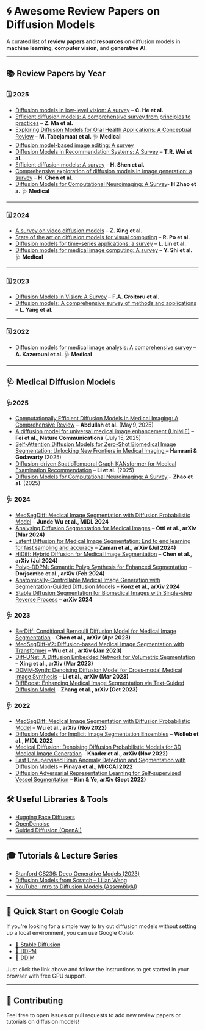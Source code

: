 # 🌀 Awesome Review Papers on Diffusion Models
A curated list of **review papers and resources** on diffusion models in **machine learning**, **computer vision**, and **generative AI**.

---

## 📚 Review Papers by Year

### 🗓️ 2025

- [Diffusion models in low-level vision: A survey](https://ieeexplore.ieee.org/iel8/34/4359286/10902142.pdf) – **C. He et al.**
- [Efficient diffusion models: A comprehensive survey from principles to practices](https://arxiv.org/pdf/2410.11795) – **Z. Ma et al.**
- [Exploring Diffusion Models for Oral Health Applications: A Conceptual Review](https://ieeexplore.ieee.org/stamp/stamp.jsp?tp=&arnumber=11104086) – **M. Tabejamaat et al.** 🩺 **Medical**
- [Diffusion model-based image editing: A survey](https://arxiv.org/pdf/2402.17525)
- [Diffusion Models in Recommendation Systems: A Survey](https://arxiv.org/pdf/2501.10548) – **T.R. Wei et al.**
- [Efficient diffusion models: A survey](https://arxiv.org/pdf/2502.06805) – **H. Shen et al.**
- [Comprehensive exploration of diffusion models in image generation: a survey](https://link.springer.com/content/pdf/10.1007/s10462-025-11110-3.pdf) – **H. Chen et al.**
- [Diffusion Models for Computational Neuroimaging: A Survey](https://arxiv.org/pdf/2502.06552)- **H Zhao et a.** 🩺 **Medical**

---

### 🗓️ 2024

- [A survey on video diffusion models](https://arxiv.org/pdf/2310.10647) – **Z. Xing et al.**
- [State of the art on diffusion models for visual computing](https://arxiv.org/pdf/2310.07204) – **R. Po et al.**
- [Diffusion models for time-series applications: a survey](https://arxiv.org/pdf/2305.00624) – **L. Lin et al.**
- [Diffusion models for medical image computing: A survey](https://ieeexplore.ieee.org/iel8/5971803/10676339/10676408.pdf) – **Y. Shi et al.** 🩺 **Medical**

---

### 🗓️ 2023

- [Diffusion Models in Vision: A Survey](https://arxiv.org/pdf/2209.04747) – **F.A. Croitoru et al.**
- [Diffusion models: A comprehensive survey of methods and applications](https://arxiv.org/pdf/2209.00796) – **L. Yang et al.**

---

### 🗓️ 2022

- [Diffusion models for medical image analysis: A comprehensive survey](https://arxiv.org/pdf/2211.07804) – **A. Kazerouni et al.** 🩺 **Medical**

---


## 🩺 Medical Diffusion Models
### 🩺2025

- [Computationally Efficient Diffusion Models in Medical Imaging: A Comprehensive Review](https://arxiv.org/abs/2505.07866) – **Abdullah et al.** (May 9, 2025)  
- [A diffusion model for universal medical image enhancement (UniMIE)](https://doi.org/10.1038/s43856-025-00998-1) – **Fei et al., Nature Communications** (July 15, 2025)  
- [Self-Attention Diffusion Models for Zero-Shot Biomedical Image Segmentation: Unlocking New Frontiers in Medical Imaging
](https://arxiv.org/pdf/2503.18170) – **Hamrani & Godavarty** (2025)  
- [Diffusion-driven SpatioTemporal Graph KANsformer for Medical Examination Recommendation](https://arxiv.org/pdf/2505.07431) – **Li et al.** (2025)  
- [Diffusion Models for Computational Neuroimaging: A Survey](URL_not_found) – **Zhao et al.** (2025)  

### 🩺 2024

- [MedSegDiff: Medical Image Segmentation with Diffusion Probabilistic Model](https://arxiv.org/pdf/2211.00611) – **Junde Wu et al., MIDL 2024**  
- [Analysing Diffusion Segmentation for Medical Images](https://arxiv.org/pdf/2403.14440) – **Öttl et al., arXiv (Mar 2024)**  
- [Latent Diffusion for Medical Image Segmentation: End to end learning for fast sampling and accuracy](https://arxiv.org/pdf/2407.12952) – **Zaman et al., arXiv (Jul 2024)**  
- [HiDiff: Hybrid Diffusion for Medical Image Segmentation](https://arxiv.org/pdf/2407.03548) – **Chen et al., arXiv (Jul 2024)**  
- [Polyp‑DDPM: Semantic Polyp Synthesis for Enhanced Segmentation](https://arxiv.org/pdf/2402.04031) – **Dorjsembe et al., arXiv (Feb 2024)**  
- [Anatomically-Controllable Medical Image Generation with Segmentation-Guided Diffusion Models](https://arxiv.org/pdf/2402.05210) – **Konz et al., arXiv 2024**  
- [Stable Diffusion Segmentation for Biomedical Images with Single-step Reverse Process](https://arxiv.org/pdf/2406.18361) – **arXiv 2024**  

### 🩺 2023 

- [BerDiff: Conditional Bernoulli Diffusion Model for Medical Image Segmentation](URL_not_found) – **Chen et al., arXiv (Apr 2023)**  
- [MedSegDiff‑V2: Diffusion‑based Medical Image Segmentation with Transformer](URL_not_found) – **Wu et al., arXiv (Jan 2023)**  
- [Diff‑UNet: A Diffusion Embedded Network for Volumetric Segmentation](URL_not_found) – **Xing et al., arXiv (Mar 2023)**  
- [DDMM‑Synth: Denoising Diffusion Model for Cross‑modal Medical Image Synthesis](URL_not_found) – **Li et al., arXiv (Mar 2023)**  
- [DiffBoost: Enhancing Medical Image Segmentation via Text‑Guided Diffusion Model](URL_not_found) – **Zhang et al., arXiv (Oct 2023)**  

### 🩺 2022

- [MedSegDiff: Medical Image Segmentation with Diffusion Probabilistic Model](https://arxiv.org/pdf/2211.00611) – **Wu et al., arXiv (Nov 2022)**  
- [Diffusion Models for Implicit Image Segmentation Ensembles](https://proceedings.mlr.press/v172/wolleb22a/wolleb22a.pdf) – **Wolleb et al., MIDL 2022**  
- [Medical Diffusion: Denoising Diffusion Probabilistic Models for 3D Medical Image Generation](https://arxiv.org/pdf/2211.03364) – **Khader et al., arXiv (Nov 2022)**  
- [Fast Unsupervised Brain Anomaly Detection and Segmentation with Diffusion Models](https://link.springer.com/chapter/10.1007/978-3-031-16452-1_67) – **Pinaya et al., MICCAI 2022**  
- [Diffusion Adversarial Representation Learning for Self‑supervised Vessel Segmentation](https://arxiv.org/pdf/2209.14566) – **Kim & Ye, arXiv (Sept 2022)**


## 🛠 Useful Libraries & Tools

- [Hugging Face Diffusers](https://github.com/huggingface/diffusers)
- [OpenDenoise](https://github.com/OpenDenoise/OpenDenoise)
- [Guided Diffusion (OpenAI)](https://github.com/openai/guided-diffusion)

---

## 🎓 Tutorials & Lecture Series

- [Stanford CS236: Deep Generative Models (2023)](https://cs236.stanford.edu/)
- [Diffusion Models from Scratch – Lilian Weng](https://lilianweng.github.io/posts/2021-07-11-diffusion-models/)
- [YouTube: Intro to Diffusion Models (AssemblyAI)](https://www.youtube.com/watch?v=HoKDTa5jHvg)

---
## 🚀 Quick Start on Google Colab

If you're looking for a simple way to try out diffusion models without setting up a local environment, you can use Google Colab:

- [🧨 Stable Diffusion](https://colab.research.google.com/github/huggingface/notebooks/blob/main/diffusers/stable_diffusion.ipynb)
- [🧨 DDPM](https://colab.research.google.com/github/keras-team/keras-io/blob/master/examples/generative/ipynb/ddpm.ipynb)
- [🧨 DDIM](https://colab.research.google.com/github/huggingface/diffusion-models-class/blob/main/unit4/01_ddim_inversion.ipynb)

Just click the link above and follow the instructions to get started in your browser with free GPU support.

---
## 🤝 Contributing

Feel free to open issues or pull requests to add new review papers or tutorials on diffusion models!
